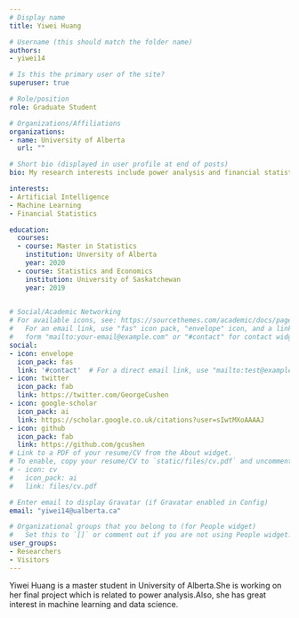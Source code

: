 ```yaml
---
# Display name
title: Yiwei Huang

# Username (this should match the folder name)
authors:
- yiwei14

# Is this the primary user of the site?
superuser: true

# Role/position
role: Graduate Student

# Organizations/Affiliations
organizations:
- name: University of Alberta
  url: ""

# Short bio (displayed in user profile at end of posts)
bio: My research interests include power analysis and financial statistics.

interests:
- Artificial Intelligence
- Machine Learning
- Financial Statistics

education:
  courses:
  - course: Master in Statistics
    institution: Unversity of Alberta
    year: 2020
  - course: Statistics and Economics  
    institution: University of Saskatchewan
    year: 2019
  

# Social/Academic Networking
# For available icons, see: https://sourcethemes.com/academic/docs/page-builder/#icons
#   For an email link, use "fas" icon pack, "envelope" icon, and a link in the
#   form "mailto:your-email@example.com" or "#contact" for contact widget.
social:
- icon: envelope
  icon_pack: fas
  link: '#contact'  # For a direct email link, use "mailto:test@example.org".
- icon: twitter
  icon_pack: fab
  link: https://twitter.com/GeorgeCushen
- icon: google-scholar
  icon_pack: ai
  link: https://scholar.google.co.uk/citations?user=sIwtMXoAAAAJ
- icon: github
  icon_pack: fab
  link: https://github.com/gcushen
# Link to a PDF of your resume/CV from the About widget.
# To enable, copy your resume/CV to `static/files/cv.pdf` and uncomment the lines below.
# - icon: cv
#   icon_pack: ai
#   link: files/cv.pdf

# Enter email to display Gravatar (if Gravatar enabled in Config)
email: "yiwei14@ualberta.ca"

# Organizational groups that you belong to (for People widget)
#   Set this to `[]` or comment out if you are not using People widget.
user_groups:
- Researchers
- Visitors
---
```


Yiwei Huang is a master student in University of Alberta.She is working on her final project which is related to power analysis.Also, she has great interest in machine learning and data science.

